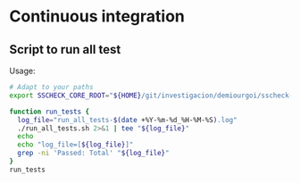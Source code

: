 # Continuous integration

## Script to run all test

Usage:

```bash
# Adapt to your paths
export SSCHECK_CORE_ROOT="${HOME}/git/investigacion/demiourgoi/sscheck-core"

function run_tests {
  log_file="run_all_tests-$(date +%Y-%m-%d_%H-%M-%S).log"
  ./run_all_tests.sh 2>&1 | tee "${log_file}"
  echo
  echo "log_file=[${log_file}]"
  grep -ni 'Passed: Total' "${log_file}"
}
run_tests
```
